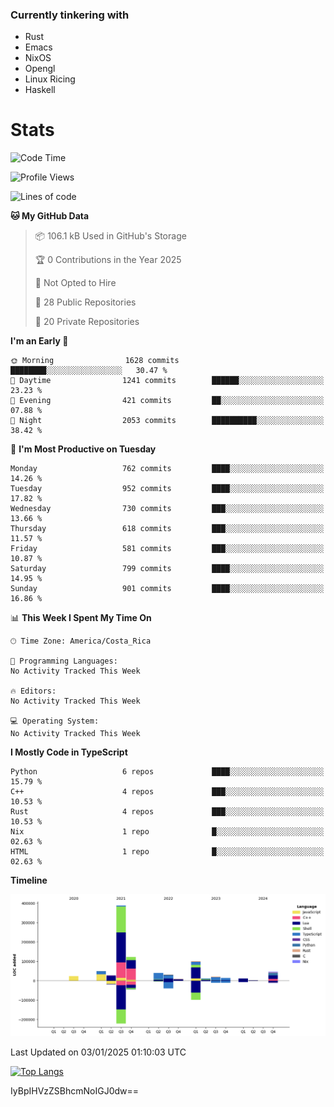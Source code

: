 ### Currently tinkering with
 - Rust
 - Emacs
 - NixOS
 - Opengl
 - Linux Ricing
 - Haskell

# Stats
<!--START_SECTION:waka-->
![Code Time](http://img.shields.io/badge/Code%20Time-1%2C057%20hrs%2045%20mins-blue)

![Profile Views](http://img.shields.io/badge/Profile%20Views-0-blue)

![Lines of code](https://img.shields.io/badge/From%20Hello%20World%20I%27ve%20Written-895.6%20thousand%20lines%20of%20code-blue)

**🐱 My GitHub Data** 

> 📦 106.1 kB Used in GitHub's Storage 
 > 
> 🏆 0 Contributions in the Year 2025
 > 
> 🚫 Not Opted to Hire
 > 
> 📜 28 Public Repositories 
 > 
> 🔑 20 Private Repositories 
 > 
**I'm an Early 🐤** 

```text
🌞 Morning                1628 commits        ████████░░░░░░░░░░░░░░░░░   30.47 % 
🌆 Daytime                1241 commits        ██████░░░░░░░░░░░░░░░░░░░   23.23 % 
🌃 Evening                421 commits         ██░░░░░░░░░░░░░░░░░░░░░░░   07.88 % 
🌙 Night                  2053 commits        ██████████░░░░░░░░░░░░░░░   38.42 % 
```
📅 **I'm Most Productive on Tuesday** 

```text
Monday                   762 commits         ████░░░░░░░░░░░░░░░░░░░░░   14.26 % 
Tuesday                  952 commits         ████░░░░░░░░░░░░░░░░░░░░░   17.82 % 
Wednesday                730 commits         ███░░░░░░░░░░░░░░░░░░░░░░   13.66 % 
Thursday                 618 commits         ███░░░░░░░░░░░░░░░░░░░░░░   11.57 % 
Friday                   581 commits         ███░░░░░░░░░░░░░░░░░░░░░░   10.87 % 
Saturday                 799 commits         ████░░░░░░░░░░░░░░░░░░░░░   14.95 % 
Sunday                   901 commits         ████░░░░░░░░░░░░░░░░░░░░░   16.86 % 
```


📊 **This Week I Spent My Time On** 

```text
🕑︎ Time Zone: America/Costa_Rica

💬 Programming Languages: 
No Activity Tracked This Week

🔥 Editors: 
No Activity Tracked This Week

💻 Operating System: 
No Activity Tracked This Week
```

**I Mostly Code in TypeScript** 

```text
Python                   6 repos             ████░░░░░░░░░░░░░░░░░░░░░   15.79 % 
C++                      4 repos             ███░░░░░░░░░░░░░░░░░░░░░░   10.53 % 
Rust                     4 repos             ███░░░░░░░░░░░░░░░░░░░░░░   10.53 % 
Nix                      1 repo              █░░░░░░░░░░░░░░░░░░░░░░░░   02.63 % 
HTML                     1 repo              █░░░░░░░░░░░░░░░░░░░░░░░░   02.63 % 
```



**Timeline**

![Lines of Code chart](https://raw.githubusercontent.com/PandeCode/PandeCode/main/assets/bar_graph.png)


 Last Updated on 03/01/2025 01:10:03 UTC
<!--END_SECTION:waka-->
<!-- 
[![PandeCode's GitHub stats](https://github-readme-stats.vercel.app/api?username=PandeCode&theme=dracula&hide_border=true&show_icons=true)](https://github.com/anuraghazra/github-readme-stats)
-->
[![Top Langs](https://github-readme-stats.vercel.app/api/top-langs/?username=PandeCode&layout=compact&theme=dracula&hide_border=true)](https://github.com/anuraghazra/github-readme-stats)

IyBpIHVzZSBhcmNoIGJ0dw==
